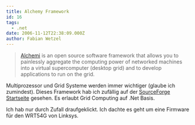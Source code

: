 ```yaml
---
title: Alchemy Framework
id: 16
tags:
  - .net
date: 2006-11-12T22:38:09.000Z
author: Fabian Wetzel
---
```


> [Alchemi](http://www.alchemi.net/index.html) is an open source software framework that allows you to painlessly aggregate the computing power of networked machines into a virtual supercomputer (desktop grid) and to develop applications to run on the grid. 

Multiprozessor und Grid Systeme werden immer wichtiger (glaube ich zumindest). Dieses Framework hab ich zufällig auf der [SourceForge Startseite](http://sourceforge.net) gesehen. Es erlaubt Grid Computing auf .Net Basis.

Ich hab nur durch Zufall draufgeklickt. Ich dachte es geht um eine Firmware für den WRT54G von Linksys.

